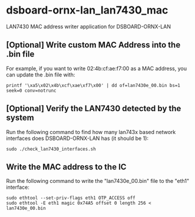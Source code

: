 # dsboard-ornx-lan_lan7430_mac
LAN7430 MAC address writer application for DSBOARD-ORNX-LAN

## [Optional] Write custom MAC Address into the .bin file
For example, if you want to write 02:4b:cf:ae:f7:00 as a MAC address, you can update the .bin file with:
```shell
printf '\xa5\x02\x4b\xcf\xae\xf7\x00' | dd of=lan7430e_00.bin bs=1 seek=0 conv=notrunc
```

## [Optional] Verify the LAN7430 detected by the system
Run the following command to find how many lan743x based network interfaces does DSBOARD-ORNX-LAN has (it should be 1):
```shell
sudo ./check_lan7430_interfaces.sh
```

## Write the MAC address to the IC
Run the following command to write the "lan7430e_00.bin" file to the "eth1" interface:
```shell
sudo ethtool --set-priv-flags eth1 OTP_ACCESS off
sudo ethtool -E eth1 magic 0x74A5 offset 0 length 256 < lan7430e_00.bin
```

